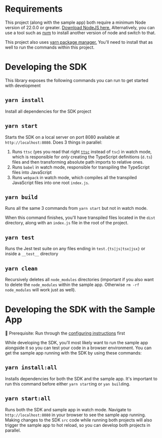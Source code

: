 # Requirements

This project (along with the sample app) both require a minimum Node version of 22.0.0 or greater. [Download NodeJS here.](https://nodejs.org/en/) Alternatively, you can use a tool such as [nvm](https://github.com/nvm-sh/nvm) to install another version of node and switch to that.

This project also uses [yarn package manager.](https://yarnpkg.com/getting-started/install) You'll need to install that as well to run the commands within this project.

# Developing the SDK

This library exposes the following commands you can run to get started with development

## `yarn install`

Install all dependencies for the SDK project

## `yarn start`

Starts the SDK on a local server on port 8080 available at `http://localhost:8080`. Does 3 things in parallel:

1. Runs `ttsc` (yes you read that right [`ttsc`](https://github.com/cevek/ttypescript) instead of `tsc`) in watch mode, which is responsible for _only_ creating the TypeScript definitions (`d.ts`) files and then transforming absolute path imports to relative ones.
2. Runs `babel` in watch mode, responsible for transpiling the TypeScript files into JavaScript
3. Runs `webpack` in watch mode, which compiles all the transpiled JavaScript files into one root `index.js`.

## `yarn build`

Runs all the same 3 commands from `yarn start` but not in watch mode.

When this command finishes, you'll have transpiled files located in the `dist` directory, along with an `index.js` file in the root of the project.

## `yarn test`

Runs the Jest test suite on any files ending in `test.{ts|js|tsx|jsx}` or inside a `__test__` directory

## `yarn clean`

Recursively deletes all `node_modules` directories (important if you also want to delete the `node_modules` within the sample app. Otherwise `rm -rf node_modules` will work just as well).

# Developing the SDK with the Sample App

:rotating_light: Prerequisite: Run through the [configuring instructions](./EXAMPLE_APP.md) first

While developing the SDK, you'll most likely want to run the sample app alongside it so you can test your code in a browser environment. You can get the sample app running with the SDK by using these commands:

## `yarn install:all`

Installs dependencies for both the SDK and the sample app. It's important to run this command before either `yarn start`ing or `yan build`ing.

## `yarn start:all`

Runs both the SDK and sample app in watch mode. Navigate to `http://localhost:8080` in your browser to see the sample app running. Making changes to the SDK `src` code while running both projects will also trigger the sample app to hot reload, so you can develop both projects in parallel.